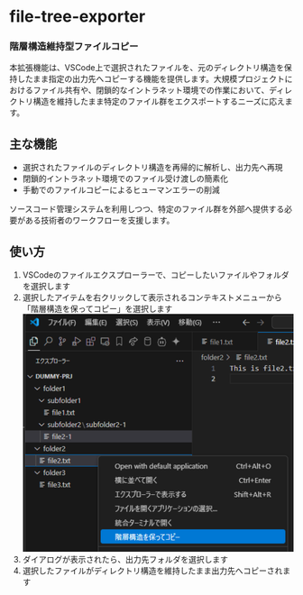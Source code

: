 # file-tree-exporter
### 階層構造維持型ファイルコピー

本拡張機能は、VSCode上で選択されたファイルを、元のディレクトリ構造を保持したまま指定の出力先へコピーする機能を提供します。大規模プロジェクトにおけるファイル共有や、閉鎖的なイントラネット環境での作業において、ディレクトリ構造を維持したまま特定のファイル群をエクスポートするニーズに応えます。

## 主な機能

* 選択されたファイルのディレクトリ構造を再帰的に解析し、出力先へ再現
* 閉鎖的イントラネット環境でのファイル受け渡しの簡素化
* 手動でのファイルコピーによるヒューマンエラーの削減

ソースコード管理システムを利用しつつ、特定のファイル群を外部へ提供する必要がある技術者のワークフローを支援します。

## 使い方

1. VSCodeのファイルエクスプローラーで、コピーしたいファイルやフォルダを選択します
2. 選択したアイテムを右クリックして表示されるコンテキストメニューから「階層構造を保ってコピー」を選択します
   ![右クリックメニュー](resources/copy-1.png)
3. ダイアログが表示されたら、出力先フォルダを選択します
4. 選択したファイルがディレクトリ構造を維持したまま出力先へコピーされます
